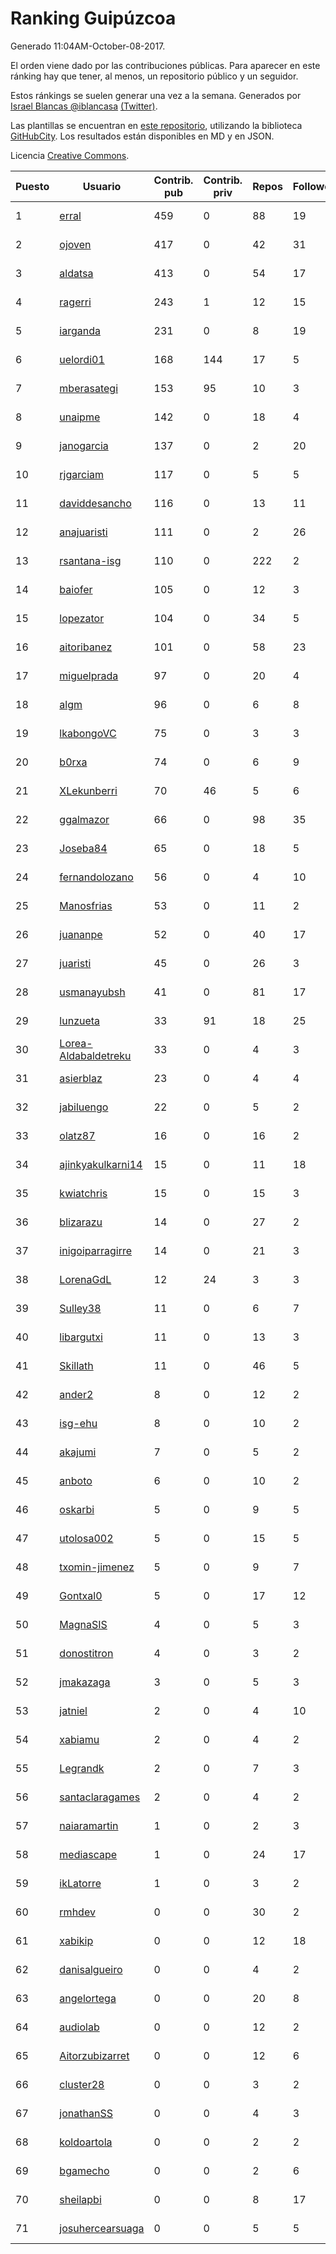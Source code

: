 # Ranking Guipúzcoa

Generado 11:04AM-October-08-2017.

El orden viene dado por las contribuciones públicas. Para aparecer en este ránking hay que tener, al menos, un repositorio público y un seguidor.

Estos ránkings se suelen generar una vez a la semana. Generados por [Israel Blancas @iblancasa](https://github.com/iblancasa/) [(Twitter)](https://twitter.com/iblancasa).

Las plantillas se encuentran en [este repositorio](https://github.com/iblancasa/GH-Spanish-Ranking), utilizando la biblioteca [GitHubCity](https://github.com/iblancasa/GitHubCity). Los resultados están disponibles en MD y en JSON.

Licencia [Creative Commons](https://creativecommons.org/licenses/by/4.0/).

| Puesto   |  Usuario  | Contrib. pub | Contrib. priv |Repos| Followers | Desde |  Avatar  |
|----------|-----------|--------------|---------------|-----|-----------|-------|----------|
|1|[erral](https://github.com/erral)|459|0|88|19|2011-05-29|![erral](https://avatars1.githubusercontent.com/u/817365)|
|2|[ojoven](https://github.com/ojoven)|417|0|42|31|2011-05-06|![ojoven](https://avatars2.githubusercontent.com/u/772734)|
|3|[aldatsa](https://github.com/aldatsa)|413|0|54|17|2013-06-19|![aldatsa](https://avatars1.githubusercontent.com/u/4741986)|
|4|[ragerri](https://github.com/ragerri)|243|1|12|15|2010-09-28|![ragerri](https://avatars3.githubusercontent.com/u/419327)|
|5|[iarganda](https://github.com/iarganda)|231|0|8|19|2013-04-02|![iarganda](https://avatars0.githubusercontent.com/u/4041131)|
|6|[uelordi01](https://github.com/uelordi01)|168|144|17|5|2015-04-22|![uelordi01](https://avatars2.githubusercontent.com/u/12067904)|
|7|[mberasategi](https://github.com/mberasategi)|153|95|10|3|2011-04-19|![mberasategi](https://avatars3.githubusercontent.com/u/738823)|
|8|[unaipme](https://github.com/unaipme)|142|0|18|4|2014-11-24|![unaipme](https://avatars3.githubusercontent.com/u/9933703)|
|9|[janogarcia](https://github.com/janogarcia)|137|0|2|20|2009-03-06|![janogarcia](https://avatars2.githubusercontent.com/u/60790)|
|10|[rjgarciam](https://github.com/rjgarciam)|117|0|5|5|2012-02-17|![rjgarciam](https://avatars2.githubusercontent.com/u/1446890)|
|11|[daviddesancho](https://github.com/daviddesancho)|116|0|13|11|2011-11-07|![daviddesancho](https://avatars1.githubusercontent.com/u/1177446)|
|12|[anajuaristi](https://github.com/anajuaristi)|111|0|2|26|2010-01-21|![anajuaristi](https://avatars0.githubusercontent.com/u/186591)|
|13|[rsantana-isg](https://github.com/rsantana-isg)|110|0|222|2|2016-05-10|![rsantana-isg](https://avatars2.githubusercontent.com/u/19290111)|
|14|[baiofer](https://github.com/baiofer)|105|0|12|3|2014-03-01|![baiofer](https://avatars1.githubusercontent.com/u/6826590)|
|15|[lopezator](https://github.com/lopezator)|104|0|34|5|2013-10-26|![lopezator](https://avatars3.githubusercontent.com/u/5780637)|
|16|[aitoribanez](https://github.com/aitoribanez)|101|0|58|23|2011-11-20|![aitoribanez](https://avatars1.githubusercontent.com/u/1209012)|
|17|[miguelprada](https://github.com/miguelprada)|97|0|20|4|2011-03-19|![miguelprada](https://avatars3.githubusercontent.com/u/678580)|
|18|[algm](https://github.com/algm)|96|0|6|8|2009-10-29|![algm](https://avatars0.githubusercontent.com/u/146385)|
|19|[lkabongoVC](https://github.com/lkabongoVC)|75|0|3|3|2012-03-06|![lkabongoVC](https://avatars0.githubusercontent.com/u/1507997)|
|20|[b0rxa](https://github.com/b0rxa)|74|0|6|9|2014-03-07|![b0rxa](https://avatars0.githubusercontent.com/u/6883373)|
|21|[XLekunberri](https://github.com/XLekunberri)|70|46|5|6|2015-02-04|![XLekunberri](https://avatars2.githubusercontent.com/u/10845905)|
|22|[ggalmazor](https://github.com/ggalmazor)|66|0|98|35|2010-02-18|![ggalmazor](https://avatars2.githubusercontent.com/u/205913)|
|23|[Joseba84](https://github.com/Joseba84)|65|0|18|5|2013-09-30|![Joseba84](https://avatars3.githubusercontent.com/u/5579257)|
|24|[fernandolozano](https://github.com/fernandolozano)|56|0|4|10|2014-02-03|![fernandolozano](https://avatars3.githubusercontent.com/u/6573359)|
|25|[Manosfrias](https://github.com/Manosfrias)|53|0|11|2|2014-12-05|![Manosfrias](https://avatars1.githubusercontent.com/u/10085811)|
|26|[juananpe](https://github.com/juananpe)|52|0|40|17|2011-09-25|![juananpe](https://avatars0.githubusercontent.com/u/1078305)|
|27|[juaristi](https://github.com/juaristi)|45|0|26|3|2015-05-01|![juaristi](https://avatars1.githubusercontent.com/u/12197371)|
|28|[usmanayubsh](https://github.com/usmanayubsh)|41|0|81|17|2014-09-07|![usmanayubsh](https://avatars1.githubusercontent.com/u/8685049)|
|29|[lunzueta](https://github.com/lunzueta)|33|91|18|25|2013-04-26|![lunzueta](https://avatars2.githubusercontent.com/u/4266279)|
|30|[Lorea-Aldabaldetreku](https://github.com/Lorea-Aldabaldetreku)|33|0|4|3|2016-12-26|![Lorea-Aldabaldetreku](https://avatars2.githubusercontent.com/u/24773049)|
|31|[asierblaz](https://github.com/asierblaz)|23|0|4|4|2016-02-22|![asierblaz](https://avatars1.githubusercontent.com/u/17404020)|
|32|[jabiluengo](https://github.com/jabiluengo)|22|0|5|2|2015-09-18|![jabiluengo](https://avatars0.githubusercontent.com/u/14353000)|
|33|[olatz87](https://github.com/olatz87)|16|0|16|2|2011-12-01|![olatz87](https://avatars2.githubusercontent.com/u/1233180)|
|34|[ajinkyakulkarni14](https://github.com/ajinkyakulkarni14)|15|0|11|18|2013-10-15|![ajinkyakulkarni14](https://avatars1.githubusercontent.com/u/5690213)|
|35|[kwiatchris](https://github.com/kwiatchris)|15|0|15|3|2015-09-09|![kwiatchris](https://avatars0.githubusercontent.com/u/14196954)|
|36|[blizarazu](https://github.com/blizarazu)|14|0|27|2|2010-06-13|![blizarazu](https://avatars2.githubusercontent.com/u/304059)|
|37|[inigoiparragirre](https://github.com/inigoiparragirre)|14|0|21|3|2013-06-18|![inigoiparragirre](https://avatars3.githubusercontent.com/u/4726310)|
|38|[LorenaGdL](https://github.com/LorenaGdL)|12|24|3|3|2014-11-21|![LorenaGdL](https://avatars0.githubusercontent.com/u/9889214)|
|39|[Sulley38](https://github.com/Sulley38)|11|0|6|7|2012-03-21|![Sulley38](https://avatars0.githubusercontent.com/u/1562410)|
|40|[libargutxi](https://github.com/libargutxi)|11|0|13|3|2012-03-21|![libargutxi](https://avatars1.githubusercontent.com/u/1560714)|
|41|[Skillath](https://github.com/Skillath)|11|0|46|5|2013-10-18|![Skillath](https://avatars3.githubusercontent.com/u/5716415)|
|42|[ander2](https://github.com/ander2)|8|0|12|2|2013-04-12|![ander2](https://avatars0.githubusercontent.com/u/4135033)|
|43|[isg-ehu](https://github.com/isg-ehu)|8|0|10|2|2016-05-05|![isg-ehu](https://avatars0.githubusercontent.com/u/19205461)|
|44|[akajumi](https://github.com/akajumi)|7|0|5|2|2011-03-24|![akajumi](https://avatars3.githubusercontent.com/u/688448)|
|45|[anboto](https://github.com/anboto)|6|0|10|2|2012-03-14|![anboto](https://avatars1.githubusercontent.com/u/1537836)|
|46|[oskarbi](https://github.com/oskarbi)|5|0|9|5|2011-09-28|![oskarbi](https://avatars2.githubusercontent.com/u/1086896)|
|47|[utolosa002](https://github.com/utolosa002)|5|0|15|5|2012-04-01|![utolosa002](https://avatars2.githubusercontent.com/u/1595841)|
|48|[txomin-jimenez](https://github.com/txomin-jimenez)|5|0|9|7|2012-09-27|![txomin-jimenez](https://avatars2.githubusercontent.com/u/2438137)|
|49|[Gontxal0](https://github.com/Gontxal0)|5|0|17|12|2013-11-22|![Gontxal0](https://avatars2.githubusercontent.com/u/6013722)|
|50|[MagnaSIS](https://github.com/MagnaSIS)|4|0|5|3|2015-06-29|![MagnaSIS](https://avatars3.githubusercontent.com/u/13098664)|
|51|[donostitron](https://github.com/donostitron)|4|0|3|2|2016-11-02|![donostitron](https://avatars1.githubusercontent.com/u/23212814)|
|52|[jmakazaga](https://github.com/jmakazaga)|3|0|5|3|2013-11-16|![jmakazaga](https://avatars0.githubusercontent.com/u/5956999)|
|53|[jatniel](https://github.com/jatniel)|2|0|4|10|2011-09-22|![jatniel](https://avatars3.githubusercontent.com/u/1070744)|
|54|[xabiamu](https://github.com/xabiamu)|2|0|4|2|2011-06-23|![xabiamu](https://avatars2.githubusercontent.com/u/869975)|
|55|[Legrandk](https://github.com/Legrandk)|2|0|7|3|2013-02-20|![Legrandk](https://avatars0.githubusercontent.com/u/3646729)|
|56|[santaclaragames](https://github.com/santaclaragames)|2|0|4|2|2013-10-16|![santaclaragames](https://avatars0.githubusercontent.com/u/5699144)|
|57|[naiaramartin](https://github.com/naiaramartin)|1|0|2|3|2012-08-01|![naiaramartin](https://avatars3.githubusercontent.com/u/2079601)|
|58|[mediascape](https://github.com/mediascape)|1|0|24|17|2013-10-14|![mediascape](https://avatars2.githubusercontent.com/u/5680867)|
|59|[ikLatorre](https://github.com/ikLatorre)|1|0|3|2|2015-08-11|![ikLatorre](https://avatars0.githubusercontent.com/u/13751581)|
|60|[rmhdev](https://github.com/rmhdev)|0|0|30|2|2011-01-31|![rmhdev](https://avatars3.githubusercontent.com/u/593433)|
|61|[xabikip](https://github.com/xabikip)|0|0|12|18|2011-10-07|![xabikip](https://avatars1.githubusercontent.com/u/1109793)|
|62|[danisalgueiro](https://github.com/danisalgueiro)|0|0|4|2|2010-03-04|![danisalgueiro](https://avatars3.githubusercontent.com/u/215491)|
|63|[angelortega](https://github.com/angelortega)|0|0|20|8|2011-07-12|![angelortega](https://avatars1.githubusercontent.com/u/910340)|
|64|[audiolab](https://github.com/audiolab)|0|0|12|2|2011-07-30|![audiolab](https://avatars3.githubusercontent.com/u/948316)|
|65|[Aitorzubizarret](https://github.com/Aitorzubizarret)|0|0|12|6|2012-02-14|![Aitorzubizarret](https://avatars0.githubusercontent.com/u/1437157)|
|66|[cluster28](https://github.com/cluster28)|0|0|3|2|2013-07-18|![cluster28](https://avatars0.githubusercontent.com/u/5039840)|
|67|[jonathanSS](https://github.com/jonathanSS)|0|0|4|3|2013-10-25|![jonathanSS](https://avatars0.githubusercontent.com/u/5776656)|
|68|[koldoartola](https://github.com/koldoartola)|0|0|2|2|2014-04-13|![koldoartola](https://avatars0.githubusercontent.com/u/7279421)|
|69|[bgamecho](https://github.com/bgamecho)|0|0|2|6|2014-04-16|![bgamecho](https://avatars2.githubusercontent.com/u/7313057)|
|70|[sheilapbi](https://github.com/sheilapbi)|0|0|8|17|2014-09-09|![sheilapbi](https://avatars1.githubusercontent.com/u/8705852)|
|71|[josuhercearsuaga](https://github.com/josuhercearsuaga)|0|0|5|5|2015-06-09|![josuhercearsuaga](https://avatars2.githubusercontent.com/u/12810089)|
